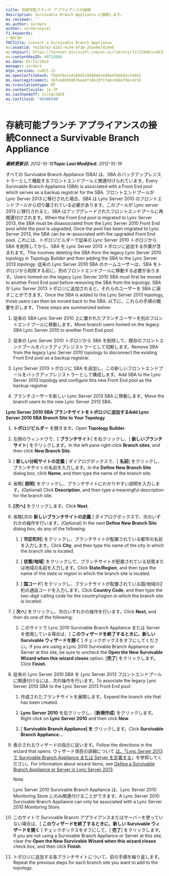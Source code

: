 ```yaml
---
title: 存続可能ブランチ アプライアンスの接続
description: Survivable Branch Appliance に接続します。
ms.reviewer: ''
ms.author: serdars
author: serdarsoysal
f1.keywords:
- NOCSH
TOCTitle: Connect a Survivable Branch Appliance
ms:assetid: fe3167e2-d1b1-4cd4-bf30-262e0e7d14e8
ms:mtpsurl: https://technet.microsoft.com/en-us/library/JJ721948(v=OCS.15)
ms:contentKeyID: 49733886
ms.date: 07/23/2014
manager: serdars
mtps_version: v=OCS.15
ms.openlocfilehash: f5bbf9e1a4189d3c80d6dec449adf68b82cd3691
ms.sourcegitcommit: 36fee89bb887bea4f18b19f17a8c69daf5bc423d
ms.translationtype: MT
ms.contentlocale: ja-JP
ms.lasthandoff: 11/24/2020
ms.locfileid: "49398348"
---
```

# <a name="connect-a-survivable-branch-appliance"></a><span data-ttu-id="20204-103">存続可能ブランチ アプライアンスの接続</span><span class="sxs-lookup"><span data-stu-id="20204-103">Connect a Survivable Branch Appliance</span></span>

<div data-xmlns="http://www.w3.org/1999/xhtml">

<div class="topic" data-xmlns="http://www.w3.org/1999/xhtml" data-msxsl="urn:schemas-microsoft-com:xslt" data-cs="https://msdn.microsoft.com/">

<div data-asp="https://msdn2.microsoft.com/asp">



</div>

<div id="mainSection">

<div id="mainBody"><span data-ttu-id="20204-104">

<span> </span></span><span class="sxs-lookup"><span data-stu-id="20204-104">

<span> </span></span></span>

<span data-ttu-id="20204-105">_**最終更新日:** 2012-10-19_</span><span class="sxs-lookup"><span data-stu-id="20204-105">_**Topic Last Modified:** 2012-10-19_</span></span>

<span data-ttu-id="20204-106">すべての Survivable Branch Appliance (SBA) は、SBA のバックアップレジストラーとして機能するフロントエンドプールと関連付けられています。</span><span class="sxs-lookup"><span data-stu-id="20204-106">Every Survivable Branch Appliance (SBA) is associated with a Front End pool which serves as a backup registrar for the SBA.</span></span> <span data-ttu-id="20204-107">フロントエンドプールが Lync Server 2013 に移行された場合、SBA は Lync Server 2010 のフロントエンドプールから切り離されている必要があります。このプールが Lync server 2013 に移行されると、SBA はアップグレードされたフロントエンドプールに再関連付けされます。</span><span class="sxs-lookup"><span data-stu-id="20204-107">When the Front End pool is migrated to Lync Server 2013, the SBA must be disassociated from the Lync Server 2010 Front End pool while the pool is upgraded, Once the pool has been migrated to Lync Server 2013, the SBA can be re-associated with the upgraded Front End pool.</span></span> <span data-ttu-id="20204-108">これには、トポロジビルダーで従来の Lync Server 2010 トポロジから SBA を削除してから、SBA を Lync Server 2013 トポロジに追加する作業が含まれます。</span><span class="sxs-lookup"><span data-stu-id="20204-108">This involves deleting the SBA from the legacy Lync Server 2010 topology in Topology Builder and then adding the SBA to the Lync Server 2013 topology.</span></span> <span data-ttu-id="20204-109">従来の Lync Server 2010 SBA のホームユーザーは、SBA をトポロジから削除する前に、別のフロントエンドプールに移動する必要があります。</span><span class="sxs-lookup"><span data-stu-id="20204-109">Users homed on the legacy Lync Server 2010 SBA must first be moved to another Front End pool before removing the SBA from the topology.</span></span> <span data-ttu-id="20204-110">SBA が Lync Server 2013 トポロジに追加されると、それらのユーザーを SBA に戻すことができます。</span><span class="sxs-lookup"><span data-stu-id="20204-110">Once the SBA is added to the Lync Server 2013 topology, those users can then be moved back to the SBA.</span></span> <span data-ttu-id="20204-111">以下に、これらの手順の概要を示します。</span><span class="sxs-lookup"><span data-stu-id="20204-111">These steps are summarized below:</span></span>

1.  <span data-ttu-id="20204-112">従来の SBA Lync Server 2010 上に置かれたブランチユーザーを別のフロントエンドプールに移動します。</span><span class="sxs-lookup"><span data-stu-id="20204-112">Move branch users homed on the legacy SBA Lync Server 2010 to another Front End pool.</span></span>

2.  <span data-ttu-id="20204-113">従来の Lync Server 2010 トポロジから SBA を削除して、既存のフロントエンドプールをバックアップレジストラーとして切断します。</span><span class="sxs-lookup"><span data-stu-id="20204-113">Remove SBA from the legacy Lync Server 2010 topology to disconnect the existing Front End pool as a backup registrar.</span></span>

3.  <span data-ttu-id="20204-114">Lync Server 2013 トポロジに SBA を追加し、この新しいフロントエンドプールをバックアップレジストラーとして構成します。</span><span class="sxs-lookup"><span data-stu-id="20204-114">Add SBA to the Lync Server 2013 topology and configure this new Front End pool as the backup registrar.</span></span>

4.  <span data-ttu-id="20204-115">ブランチユーザーを新しい Lync Server 2013 SBA に移動します。</span><span class="sxs-lookup"><span data-stu-id="20204-115">Move the branch users to the new Lync Server 2013 SBA.</span></span>

<span data-ttu-id="20204-116">**Lync Server 2010 SBA ブランチサイトをトポロジに追加する**</span><span class="sxs-lookup"><span data-stu-id="20204-116">**Add Lync Server 2010 SBA Branch Site to Your Topology**</span></span>

1.  <span data-ttu-id="20204-117">**トポロジビルダー** を開きます。</span><span class="sxs-lookup"><span data-stu-id="20204-117">Open **Topology Builder**.</span></span>

2.  <span data-ttu-id="20204-118">左側のウィンドウで、[ **ブランチサイト**] を右クリックし、[ **新しいブランチサイト**] をクリックします。</span><span class="sxs-lookup"><span data-stu-id="20204-118">In the left pane right-click **Branch sites**, and then click **New Branch Site**.</span></span>

3.  <span data-ttu-id="20204-119">[ **新しい分岐サイトの定義** ] ダイアログボックスで、[ **名前**] をクリックし、ブランチサイトの名前を入力します。</span><span class="sxs-lookup"><span data-stu-id="20204-119">In the **Define New Branch Site** dialog box, click **Name**, and then type the name of the branch site.</span></span>

4.  <span data-ttu-id="20204-120">省略[ **説明**] をクリックし、ブランチサイトにわかりやすい説明を入力します。</span><span class="sxs-lookup"><span data-stu-id="20204-120">(Optional) Click **Description**, and then type a meaningful description for the branch site.</span></span>

5.  <span data-ttu-id="20204-121">**[次へ]** をクリックします。</span><span class="sxs-lookup"><span data-stu-id="20204-121">Click **Next**.</span></span>

6.  <span data-ttu-id="20204-122">省略[次の **新しいブランチサイトの定義** ] ダイアログボックスで、次のいずれかの操作を行います。</span><span class="sxs-lookup"><span data-stu-id="20204-122">(Optional) In the next **Define New Branch Site** dialog box, do any of the following:</span></span>
    
    1.  <span data-ttu-id="20204-123">[ **市区町村**] をクリックし、ブランチサイトが配置されている都市の名前を入力します。</span><span class="sxs-lookup"><span data-stu-id="20204-123">Click **City**, and then type the name of the city in which the branch site is located.</span></span>
    
    2.  <span data-ttu-id="20204-124">[ **状態/地域**] をクリックして、ブランチサイトが配置されている状態または地域の名前を入力します。</span><span class="sxs-lookup"><span data-stu-id="20204-124">Click **State/Region**, and then type the name of the state or region in which the branch site is located.</span></span>
    
    3.  <span data-ttu-id="20204-125">[ **国コード**] をクリックし、ブランチサイトが配置されている国/地域の2桁の通話コードを入力します。</span><span class="sxs-lookup"><span data-stu-id="20204-125">Click **Country Code**, and then type the two-digit calling code for the country/region in which the branch site is located.</span></span>

7.  <span data-ttu-id="20204-126">[ **次へ**] をクリックし、次のいずれかの操作を行います。</span><span class="sxs-lookup"><span data-stu-id="20204-126">Click **Next**, and then do one of the following:</span></span>
    
    1.  <span data-ttu-id="20204-127">このサイトで Lync 2010 Survivable Branch Appliance または Server を使用している場合は、[ **このウィザードを終了するときに、新しい Survivable ウィザードを開く** ] チェックボックスをオフにしてください。</span><span class="sxs-lookup"><span data-stu-id="20204-127">If you are using a Lync 2010 Survivable Branch Appliance or Server at this site, be sure to uncheck the **Open the New Survivable Wizard when this wizard closes** option.</span></span> <span data-ttu-id="20204-128">[**完了**] をクリックします。</span><span class="sxs-lookup"><span data-stu-id="20204-128">Click **Finish**.</span></span>

8.  <span data-ttu-id="20204-129">従来の Lync Server 2010 SBA を Lync Server 2013 フロントエンドプールに関連付けるには、次の操作を行います。</span><span class="sxs-lookup"><span data-stu-id="20204-129">To associate the legacy Lync Server 2010 SBA to the Lync Server 2013 Front End pool:</span></span>
    
    1.  <span data-ttu-id="20204-130">作成されたブランチサイトを展開します。</span><span class="sxs-lookup"><span data-stu-id="20204-130">Expand the branch site that has been created.</span></span>
    
    2.  <span data-ttu-id="20204-131">**Lync Server 2010** を右クリックし、[**新規作成**] をクリックします。</span><span class="sxs-lookup"><span data-stu-id="20204-131">Right click on **Lync Server 2010** and then click **New**.</span></span>
    
    3.  <span data-ttu-id="20204-132">[ **Survivable Branch Appliance] を** クリックします。</span><span class="sxs-lookup"><span data-stu-id="20204-132">Click **Survivable Branch Appliance…**</span></span>

9.  <span data-ttu-id="20204-133">表示されるウィザードの指示に従います。</span><span class="sxs-lookup"><span data-stu-id="20204-133">Follow the directions in the wizard that opens.</span></span> <span data-ttu-id="20204-134">ウィザード項目の詳細について [は、「Lync Server 2013 で Survivable Branch Appliance または Server を定義する](lync-server-2013-define-a-survivable-branch-appliance-or-server.md)」を参照してください。</span><span class="sxs-lookup"><span data-stu-id="20204-134">For information about wizard items, see [Define a Survivable Branch Appliance or Server in Lync Server 2013](lync-server-2013-define-a-survivable-branch-appliance-or-server.md).</span></span>
    
    <div>
    

    > [!NOTE]  
    > <span data-ttu-id="20204-135">Lync Server 2010 Survivable Branch Appliance は、Lync Server 2010 Monitoring Store にのみ関連付けることができます。</span><span class="sxs-lookup"><span data-stu-id="20204-135">A Lync Server 2010 Survivable Branch Appliance can only be associated with a Lync Server 2010 Monitoring Store.</span></span>

    
    </div>

10. <span data-ttu-id="20204-136">このサイトで Survivable Branch アプライアンスまたはサーバーを使っていない場合は、[ **このウィザードを終了するときに、新しい Survivable ウィザードを開く** ] チェックボックスをオフにして、[ **完了**] をクリックします。</span><span class="sxs-lookup"><span data-stu-id="20204-136">If you are not using a Survivable Branch Appliance or Server at this site, clear the **Open the New Survivable Wizard when this wizard closes** check box, and then click **Finish**.</span></span>

11. <span data-ttu-id="20204-137">トポロジに追加する各ブランチサイトについて、前の手順を繰り返します。</span><span class="sxs-lookup"><span data-stu-id="20204-137">Repeat the previous steps for each branch site you want to add to the topology.</span></span>

<span data-ttu-id="20204-138"></div>

<span> </span>

</div>

</div>

</span><span class="sxs-lookup"><span data-stu-id="20204-138"></div>

<span> </span>

</div>

</div>

</span></span></div>

